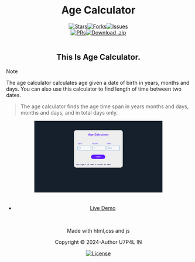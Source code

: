 <h1 align="center">Age Calculator</h1>

  <div align="center"><a href="https://github.com/souvik-dey-28/Age-Calculator/stargazers/"><img src="https://custom-icon-badges.demolab.com/github/stars/souvik-dey-28/Age-Calculator?label=Stars&logo=star&labelColor=302d41&color=c9cbff&logoColor=d9e0ee&style=for-the-badge" alt="Stars"></a><a href="https://github.com/souvik-dey-28/Age-Calculator/network/members/"><img src="https://custom-icon-badges.demolab.com/github/forks/souvik-dey-28/Age-Calculator?label=Forks&logo=fork&labelColor=302d41&color=b5e8e0&logoColor=d9e0ee&style=for-the-badge" alt="Forks"></a><a href="https://github.com/souvik-dey-28/Age-Calculator/issues"><img src="https://custom-icon-badges.demolab.com/github/issues/souvik-dey-28/Age-Calculator?label=Issues&labelColor=302d41&color=f5a97f&logoColor=d9e0ee&logo=issue&style=for-the-badge" alt="Issues"/></div>
  <div align="center"></a><a href="https://github.com/souvik-dey-28/Age-Calculator/pull"><img src="https://custom-icon-badges.demolab.com/github/issues-pr/souvik-dey-28/Age-Calculator?&label=Pull%20Requests&labelColor=302d41&color=ddb6f2&logoColor=d9e0ee&logo=git-pull-request&style=for-the-badge" alt="PRs"/></a><a href="https://github.com/souvik-dey-28/Age-Calculator/archive/refs/heads/master.zip"><img src="https://custom-icon-badges.demolab.com/github/languages/code-size/souvik-dey-28/Age-Calculator?label=Download&logo=download&labelColor=302d41&color=b7bdf8&logoColor=d9e0ee&style=for-the-badge" alt="Download .zip"></a></div></br>

<h2 align="center">This Is Age Calculator.</h2>

> [!NOTE]
> The age calculator calculates age given a date of birth in years, months and days. You can also use this calculator to find length of time between two dates.

> The age calculator finds the age time span in years months and days, months and days, and in total days only.

<div align="center"><img src="./image/demo.png" alt="Age Calculator Logo" width="350"/>
</br></br>

- [Live Demo](https://souvik-dey-28.github.io/Age-Calculator/)
</br>
<p align="center">Made with html,css and js</p>
<p align="center">Copyright © 2024-Author U7P4L !N</p>
<div align="center">
  <a href="LICENSE"><img src="https://custom-icon-badges.demolab.com/github/license/souvik-dey-28/Age-Calculator?label=License&labelColor=302d41&color=91d7e3&logo=law&logoColor=d9e0ee&style=for-the-badge" alt="License"></a>
</div>
